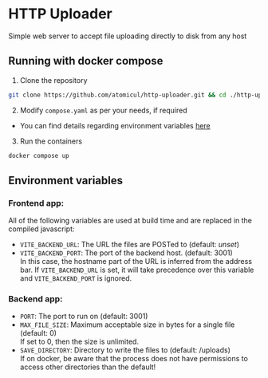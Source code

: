 # HTTP Uploader
Simple web server to accept file uploading directly to disk from any host

## Running with docker compose

1. Clone the repository
```bash
git clone https://github.com/atomicul/http-uploader.git && cd ./http-uploader
```
2. Modify `compose.yaml` as per your needs, if required
  - You can find details regarding environment variables [here](#environment-variables)
3. Run the containers
```bash
docker compose up
```

## Environment variables
### Frontend app:
All of the following variables are used at build time and are replaced in the compiled javascript:
  - `VITE_BACKEND_URL`: The URL the files are POSTed to (default: *unset*)
  - `VITE_BACKEND_PORT`: The port of the backend host. (default: 3001)\
    In this case, the hostname part of the URL is inferred from the address bar.
    If `VITE_BACKEND_URL` is set, it will take precedence over this variable and `VITE_BACKEND_PORT` is ignored.
### Backend app:
- `PORT`: The port to run on (default: 3001)
- `MAX_FILE_SIZE`: Maximum acceptable size in bytes for a single file (default: 0)\
  If set to 0, then the size is unlimited.
- `SAVE_DIRECTORY`: Directory to write the files to (default: /uploads)\
  If on docker, be aware that the process does not have permissions to access other directories than the default!
